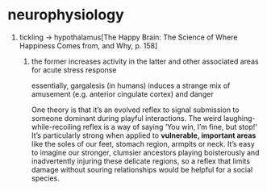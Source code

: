 # neurophysiology
1. tickling → hypothalamus[The Happy Brain: The Science of Where Happiness Comes from, and Why, p. 158]
	1. the former increases activity in the latter and other associated areas for acute stress response

		essentially, gargalesis (in humans) induces a strange mix of amusement (e.g. anterior cingulate cortex) and danger

		One theory is that it’s an evolved reflex to signal submission to someone dominant during playful interactions. The weird laughing-while-recoiling reflex is a way of saying ‘You win, I’m fine, but stop!’ It’s particularly strong when applied to **vulnerable, important areas** like the soles of our feet, stomach region, armpits or neck. It’s easy to imagine our stronger, clumsier ancestors playing boisterously and inadvertently injuring these delicate regions, so a reflex that limits damage without souring relationships would be helpful for a social species.
